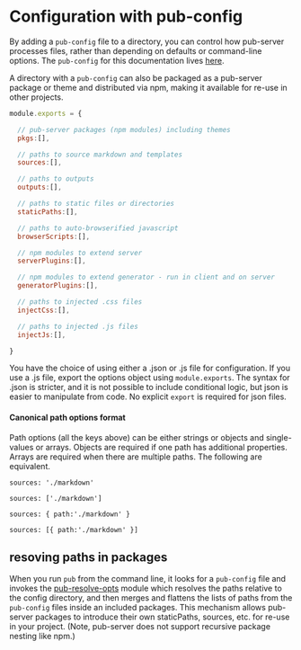 # Configuration with pub-config

By adding a `pub-config` file to a directory, you can control how pub-server processes files, rather than depending on defaults or command-line options. The `pub-config` for this documentation lives [here](https://github.com/jldec/pub-doc/blob/master/pub-config.js).

A directory with a `pub-config` can also be packaged as a pub-server package or theme and distributed via npm, making it available for re-use in other projects.

```js
module.exports = {

  // pub-server packages (npm modules) including themes
  pkgs:[],

  // paths to source markdown and templates
  sources:[],

  // paths to outputs
  outputs:[],

  // paths to static files or directories
  staticPaths:[],

  // paths to auto-browserified javascript
  browserScripts:[],

  // npm modules to extend server
  serverPlugins:[],

  // npm modules to extend generator - run in client and on server
  generatorPlugins:[],

  // paths to injected .css files
  injectCss:[],

  // paths to injected .js files
  injectJs:[],

}
```

You have the choice of using either a .json or .js file for configuration. If you use a .js file, export the options object using `module.exports`.
The syntax for .json is stricter, and it is not possible to include conditional logic, but json is easier to manipulate from code. No explicit `export` is required for json files.

#### Canonical path options format

Path options (all the keys above) can be either strings or objects and single-values or arrays. Objects are required if one path has additional properties. Arrays are required when there are multiple paths. The following are equivalent.

    sources: './markdown'

    sources: ['./markdown']

    sources: { path:'./markdown' }

    sources: [{ path:'./markdown' }]


## resoving paths in packages

When you run `pub` from the command line, it looks for a `pub-config` file and invokes the [pub-resolve-opts](https://github.com/jldec/pub-resolve-opts) module which resolves the paths relative to the config directory, and then merges and flattens the lists of paths from the `pub-config` files inside an included packages. This mechanism allows pub-server packages to introduce their own staticPaths, sources, etc. for re-use in your project. (Note, pub-server does not support recursive package nesting like npm.)
